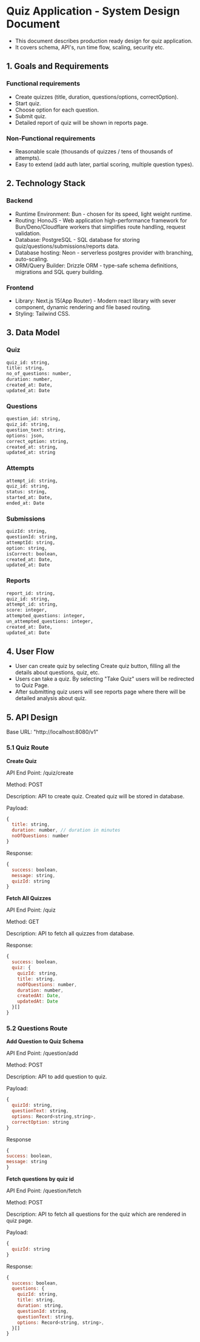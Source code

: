# Quiz Application - System Design Document

- This document describes production ready design for quiz application.
- It covers schema, API's, run time flow, scaling, security etc.

## 1. Goals and Requirements

### Functional requirements
- Create quizzes (title, duration, questions/options, correctOption).
- Start quiz.
- Choose option for each question.
- Submit quiz.
- Detailed report of quiz will be shown in reports page.

### Non-Functional requirements
- Reasonable scale (thousands of quizzes / tens of thousands of attempts).
- Easy to extend (add auth later, partial scoring, multiple question types).

## 2. Technology Stack

### Backend
- Runtime Environment: Bun - chosen for its speed, light weight runtime.
- Routing: HonoJS - Web application high-performance framework for Bun/Deno/Cloudflare workers that simplifies route handling, request validation.
- Database: PostgreSQL - SQL database for storing quiz/questions/submissions/reports data.
- Database hosting: Neon - serverless postgres provider with branching, auto-scaling.
- ORM/Query Builder: Drizzle ORM - type-safe schema definitions, migrations and SQL query building.

### Frontend
- Library: Next.js 15(App Router) - Modern react library with sever component, dynamic rendering and file based routing.
- Styling: Tailwind CSS.

## 3. Data Model

### Quiz
```sh
quiz_id: string,
title: string,
no_of_questions: number,
duration: number,
created_at: Date,
updated_at: Date
```

### Questions
```sh
question_id: string,
quiz_id: string,
question_text: string,
options: json,
correct_option: string,
created_at: string,
updated_at: string
```

### Attempts
```sh
attempt_id: string,
quiz_id: string,
status: string,
started_at: Date,
ended_at: Date
```

### Submissions
```sh
quizId: string,
questionId: string,
attemptId: string,
option: string,
isCorrect: boolean,
created_at: Date,
updated_at: Date
```

### Reports
```sh
report_id: string,
quiz_id: string,
attempt_id: string,
score: integer,
attempted_questions: integer,
un_attempted_questions: integer,
created_at: Date,
updated_at: Date
```

## 4. User Flow
- User can create quiz by selecting Create quiz button, filling all the details about questions, quiz, etc.
- Users can take a quiz. By selecting "Take Quiz" users will be redirected to Quiz Page.
- After submitting quiz users will see reports page where there will be detailed analysis about quiz.

## 5. API Design
Base URL: "http://localhost:8080/v1"

### 5.1 Quiz Route

**Create Quiz**

API End Point: /quiz/create

Method: POST

Description: API to create quiz. Created quiz will be stored in database.

Payload: 
```js
{
  title: string,
  duration: number, // duration in minutes
  noOfQuestions: number
}
```

Response: 
```js
{
  success: boolean,
  message: string,
  quizId: string
}
```

**Fetch All Quizzes**

API End Point: /quiz

Method: GET

Description: API to fetch all quizzes from database.

Response:
```js
{
  success: boolean,
  quiz: {
    quizId: string,
    title: string,
    noOfQuestions: number,
    duration: number,
    createdAt: Date,
    updatedAt: Date
  }[]
}
```

### 5.2 Questions Route
 
**Add Question to Quiz Schema**

API End Point: /question/add

Method: POST

Description: API to add question to quiz.

Payload:
```js
{
  quizId: string,
  questionText: string,
  options: Record<string,string>,
  correctOption: string
}
```

Response
```js
{
success: boolean,
message: string
}
```

**Fetch questions by quiz id**

API End Point: /question/fetch

Method: POST

Description: API to fetch all questions for the quiz which are rendered in quiz page.

Payload: 
```js
{
  quizId: string
}
```

Response:
```js
{
  success: boolean,
  questions: {
    quizId: string,
    title: string,
    duration: string,
    questionId: string,
    questionText: string,
    options: Record<string, string>,
  }[]
}
```
